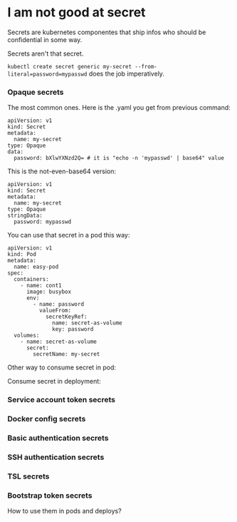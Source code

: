 # I am not good at secret
Secrets are kubernetes componentes that ship infos who should be confidential in some way.

Secrets aren't that secret.

`kubectl create secret generic my-secret --from-literal=password=mypasswd` does the job imperatively.

### Opaque secrets
The most common ones. Here is the .yaml you get from previous command:
```
apiVersion: v1
kind: Secret
metadata:
  name: my-secret
type: Opaque
data:
  password: bXlwYXNzd2Q= # it is "echo -n 'mypasswd' | base64" value
```
This is the not-even-base64 version:
```
apiVersion: v1
kind: Secret
metadata:
  name: my-secret
type: Opaque
stringData:
  password: mypasswd
```
You can use that secret in a pod this way:
```
apiVersion: v1
kind: Pod
metadata:
  name: easy-pod
spec:
  containers:
    - name: cont1
      image: busybox
      env:
        - name: password
          valueFrom:
            secretKeyRef:
              name: secret-as-volume
              key: password
  volumes:
    - name: secret-as-volume
      secret:
        secretName: my-secret
```
Other way to consume secret in pod:

Consume secret in deployment:

### Service account token secrets

### Docker config secrets

### Basic authentication secrets

### SSH authentication secrets

### TSL secrets

### Bootstrap token secrets

How to use them in pods and deploys?
